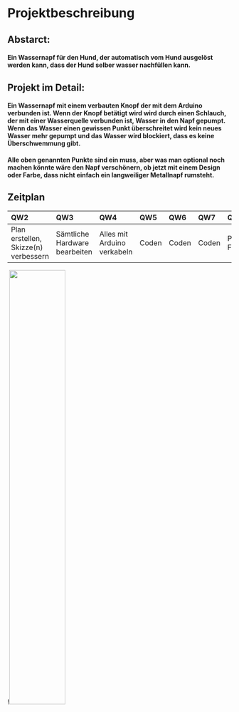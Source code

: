 # Projektbeschreibung

## Abstarct:
#### Ein Wassernapf für den Hund, der automatisch vom Hund ausgelöst werden kann, dass der Hund selber wasser nachfüllen kann.

## Projekt im Detail:
#### Ein Wassernapf mit einem verbauten Knopf der mit dem Arduino verbunden ist. Wenn der Knopf betätigt wird wird durch einen Schlauch, der mit einer Wasserquelle verbunden ist, Wasser in den Napf gepumpt. Wenn das Wasser einen gewissen Punkt überschreitet wird kein neues Wasser mehr gepumpt und das Wasser wird blockiert, dass es keine Überschwemmung gibt.
#### Alle oben genannten Punkte sind ein muss, aber was man optional noch machen könnte wäre den Napf verschönern, ob jetzt mit einem Design oder Farbe, dass  nicht einfach ein langweiliger Metallnapf rumsteht.


## Zeitplan
| QW2 | QW3 | QW4 | QW5 | QW6 | QW7 | QW8 |
|:------------------ |:-------------------| :-------------------|:------------------ |:-------------------| :-------------------| :-------------------|
| Plan erstellen, Skizze(n) verbessern            | Sämtliche Hardware bearbeiten              |Alles mit Arduino verkabeln               | Coden             | Coden               | Coden              | Projekt Fertigstellen              |




!<img src="Skizze1.JPEG" width="50%" height="50%" />
